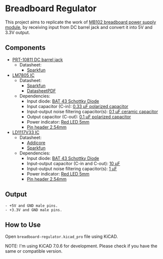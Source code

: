 # Breadboard Regulator

This project aims to replicate the work of [MB102 breadboard power supply module](https://microcontrollerslab.com/mb102-breadboard-power-supply-module-pinout-and-how-to-use-it/), by receiving input from DC barrel jack and convert it into 5V and 3.3V output.

## Components

- [PRT-10811 DC barrel jack](https://www.tokopedia.com/freelab/socket-dc-in-female-jack-dc-barrel-soket-5-5x2-1mm-pcb)
    - Datasheet:
        - [Sparkfun](https://cdn.sparkfun.com/datasheets/Prototyping/18742.pdf)
- [LM7805 IC](https://www.tokopedia.com/rajaavr/ic-regulator-7805-l7805cv-lm7805-voltage-regulator-5-volt)
    - Datasheet:
        - [Sparkfun](https://www.sparkfun.com/datasheets/Components/LM7805.pdf)
        - [DatasheetPDF](https://datasheetspdf.com/pdf-file/766812/ThinkiSemiconductor/LM7805/1)
    - Dependencies:
        - Input diode: [BAT 43 Schottky Diode](https://www.tokopedia.com/elantech/bat43-dioda-vishay-small-signal-schottky-diode-bat-43-elantech)
        - Input capacitor (C-in): [0.33 μF polarized capacitor](https://www.tokopedia.com/elantech/elco-0-33uf-50v-nichicon-fg-fine-gold-0-33-uf-kapasitor-elantech)
        - Input-output noise filtering capacitor(s): [0.1 μF ceramic capacitor](https://www.tokopedia.com/cncstorebandung/10pcs-capacitor-ceramic-kapasitor-keramik-100nf-104-0-1uf-50v-10pcs)
        - Output capacitor (C-out): [0.1 μF polarized capacitor](https://www.tokopedia.com/elantech/elco-0-1uf-50v-nichicon-fg-fine-gold-0-1-uf-kapasitor-elantech-fw)
        - Power indicator: [Red LED 5mm](https://www.tokopedia.com/starlectric/led-5mm-merah-5pcs-pack)
        - [Pin header 2.54mm](https://www.tokopedia.com/starlectric/header-pin-1x40-40pin-male)
- [LD1117V33 IC](https://www.tokopedia.com/ecadio/ic-regulator-33v-ld1117v33-ld33v)
    - Datasheet:
        - [Addicore](http://www.st.com/st-web-ui/static/active/en/resource/technical/document/datasheet/CD00000544.pdf)
        - [Sparkfun](https://www.sparkfun.com/datasheets/Components/LD1117V33.pdf)
    - Dependencies:
        - Input diode: [BAT 43 Schottky Diode](https://www.tokopedia.com/elantech/bat43-dioda-vishay-small-signal-schottky-diode-bat-43-elantech)
        - Input-output capacitor (C-in and C-out): [10 μF](https://www.tokopedia.com/elantech/elco-10uf-50v-nichicon-fw-gold-10-uf-kapasitor-capacitor-elantech)
        - Input-output noise filtering capacitor(s): [1 μF](https://www.tokopedia.com/elantech/1uf-105-mlcc-multilayer-ceramic-capacitor-1-uf-kapasitor-elantech)
        - Power indicator: [Red LED 5mm](https://www.tokopedia.com/starlectric/led-5mm-merah-5pcs-pack)
        - [Pin header 2.54mm](https://www.tokopedia.com/starlectric/header-pin-1x40-40pin-male)

## Output

    - +5V and GND male pins.
    - +3.3V and GND male pins.

## How to Use

Open `breadboard-regulator.kicad_pro` file using KiCAD.

NOTE: I'm using KiCAD 7.0.6 for development. Please check if you have the same or compatible version.
